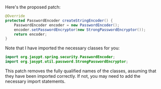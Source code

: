 Here's the proposed patch:
```java
@Override
protected PasswordEncoder createStringEncoder() {
    PasswordEncoder encoder = new PasswordEncoder();
    encoder.setPasswordEncryptor(new StrongPasswordEncryptor());
    return encoder;
}
```
Note that I have imported the necessary classes for you:
```java
import org.jasypt.spring.security.PasswordEncoder;
import org.jasypt.util.password.StrongPasswordEncryptor;
```
This patch removes the fully qualified names of the classes, assuming that they have been imported correctly. If not, you may need to add the necessary import statements.